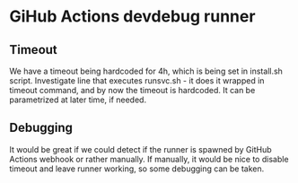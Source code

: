 # GiHub Actions devdebug runner

## Timeout

We have a timeout being hardcoded for 4h, which is being set in install.sh script. Investigate line that executes runsvc.sh - it does it wrapped in timeout command, and by now the timeout is hardcoded. It can be parametrized at later time, if needed.

## Debugging

It would be great if we could detect if the runner is spawned by GitHub Actions webhook or rather manually. If manually, it would be nice to disable timeout and leave runner working, so some debugging can be taken.